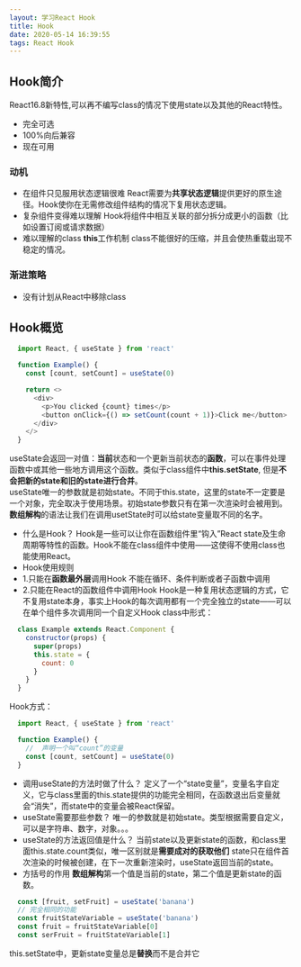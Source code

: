 ```yaml
---
layout: 学习React Hook
title: Hook
date: 2020-05-14 16:39:55
tags: React Hook
---
```

## Hook简介
React16.8新特性,可以再不编写class的情况下使用state以及其他的React特性。
- 完全可选
- 100%向后兼容
- 现在可用
<!-- more -->
### 动机
- 在组件只见服用状态逻辑很难 React需要为**共享状态逻辑**提供更好的原生途径。Hook使你在无需修改组件结构的情况下复用状态逻辑。
- 复杂组件变得难以理解 Hook将组件中相互关联的部分拆分成更小的函数（比如设置订阅或请求数据）
- 难以理解的class **this**工作机制 class不能很好的压缩，并且会使热重载出现不稳定的情况。
### 渐进策略
- 没有计划从React中移除class
## Hook概览
```javascript
  import React, { useState } from 'react'

  function Example() {
    const [count, setCount] = useState(0)

    return <>
      <div>
        <p>You clicked {count} times</p>
        <button onClick={() => setCount(count + 1)}>Click me</button>
      </div>
    </>
  }
```
useState会返回一对值：**当前**状态和一个更新当前状态的**函数**，可以在事件处理函数中或其他一些地方调用这个函数。类似于class组件中**this.setState**, 但是**不会把新的state和旧的state进行合并**。  
useState唯一的参数就是初始state。不同于this.state，这里的state不一定要是一个对象，完全取决于使用场景。初始state参数只有在第一次渲染时会被用到。
**数组解构**的语法让我们在调用usetState时可以给state变量取不同的名字。
- 什么是Hook？
Hook是一些可以让你在函数组件里“钩入”React state及生命周期等特性的函数。Hook不能在class组件中使用——这使得不使用class也能使用React。
- Hook使用规则
- 1.只能在**函数最外层**调用Hook 不能在循环、条件判断或者子函数中调用
- 2.只能在React的函数组件中调用Hook
Hook是一种复用状态逻辑的方式，它不复用state本身，事实上Hook的每次调用都有一个完全独立的state——可以在单个组件多次调用同一个自定义Hook
class中形式：
```javascript
  class Example extends React.Component {
    constructor(props) {
      super(props)
      this.state = {
        count: 0
      }
    }
  }
```
Hook方式：
```javascript
  import React, { useState } from 'react'

  function Example() {
    //  声明一个叫“count”的变量
    const [count, setCount] = useState(0)
  }
```
- 调用useState的方法时做了什么？
定义了一个“state变量”，变量名字自定义，它与class里面的this.state提供的功能完全相同，在函数退出后变量就会“消失”，而state中的变量会被React保留。
- useState需要那些参数？
唯一的参数就是初始state。类型根据需要自定义，可以是字符串、数字，对象。。。
- useState的方法返回值是什么？
当前state以及更新state的函数，和class里面this.state.count类似，唯一区别就是**需要成对的获取他们**
state只在组件首次渲染的时候被创建，在下一次重新渲染时，useState返回当前的state。
- 方括号的作用
**数组解构**第一个值是当前的state，第二个值是更新state的函数。
```javascript
  const [fruit, setFruit] = useState('banana')
  // 完全相同的功能
  const fruitStateVariable = useState('banana')
  const fruit = fruitStateVariable[0]
  const serFruit = fruitStateVariable[1]
```
this.setState中，更新state变量总是**替换**而不是合并它